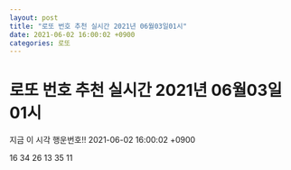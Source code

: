 ```yaml
---
layout: post
title: "로또 번호 추천 실시간 2021년 06월03일01시"
date: 2021-06-02 16:00:02 +0900
categories: 로또
---
```


# 로또 번호 추천 실시간 2021년 06월03일01시

지금 이 시각 행운번호!! 2021-06-02 16:00:02 +0900

 16  34  26  13  35  11 

